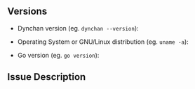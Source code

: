 ## Versions

* Dynchan version (eg. `dynchan --version`):

* Operating System or GNU/Linux distribution (eg. `uname -a`):

* Go version (eg. `go version`):

## Issue Description
